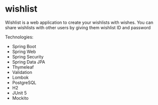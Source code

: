 # wishlist

Wishlist is a web application to create your wishlists with wishes.
You can share wishlists with other users by giving them wishlist ID and password 


Technologies: 
- Spring Boot
- Spring Web
- Spring Security
- Spring Data JPA
- Thymeleaf
- Validation
- Lombok
- PostgreSQL
- H2
- JUnit 5
- Mockito
